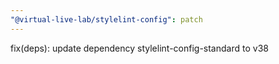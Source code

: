 ```yaml
---
"@virtual-live-lab/stylelint-config": patch
---
```


fix(deps): update dependency stylelint-config-standard to v38
